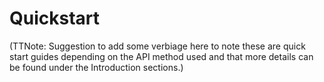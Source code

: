 # Quickstart

(TTNote: Suggestion to add some verbiage here to note these are quick start guides depending on the API method used and that more details can be found under the Introduction sections.)

